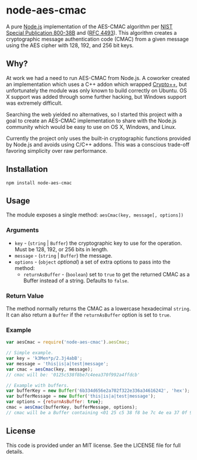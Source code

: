 node-aes-cmac
=============

A pure [Node.js](http://nodejs.org/) implementation of the AES-CMAC algorithm
per [NIST Special Publication 800-38B](http://csrc.nist.gov/publications/nistpubs/800-38B/SP_800-38B.pdf)
and ([RFC 4493](http://tools.ietf.org/html/rfc4493)).
This algorithm creates a cryptographic message authentication code (CMAC)
from a given message using the AES cipher with 128, 192, and 256 bit keys.


## Why?

At work we had a need to run AES-CMAC from Node.js.
A coworker created an implementation which uses a C++ addon which wrapped [Crypto++](http://www.cryptopp.com/),
but unfortunately the module was only known to build correctly on Ubuntu.
OS X support was added through some further hacking, but Windows support was extremely difficult.

Searching the web yielded no alternatives, so I started this project with a goal to
create an AES-CMAC implementation to share with the Node.js community which would be easy to use on
OS X, Windows, and Linux.

Currently the project only uses the built-in cryptographic functions provided by Node.js and avoids using C/C++ addons.
This was a conscious trade-off favoring simplicity over raw performance.


## Installation

    npm install node-aes-cmac


## Usage

The module exposes a single method: `aesCmac(key, message[, options])`

### Arguments

* `key` - (`string` | `Buffer`) the cryptographic key to use for the operation.
    Must be 128, 192, or 256 bits in length.
* `message` - (`string` | `Buffer`) the message.
* `options` - (`object` *optional*) a set of extra options to pass into the method:
    * `returnAsBuffer` - (`boolean`) set to `true` to get the returned CMAC as a Buffer
       instead of a string. Defaults to `false`.

### Return Value

The method normally returns the CMAC as a lowercase hexadecimal `string`.
It can also return a `Buffer` if the `returnAsBuffer` option is set to `true`.

### Example

```javascript
var aesCmac = require('node-aes-cmac').aesCmac;

// Simple example.
var key = 'k3Men*p/2.3j4abB';
var message = 'this|is|a|test|message';
var cmac = aesCmac(key, message);
// cmac will be: '0125c538f8be7c4eea370f992a4ffdcb'

// Example with buffers.
var bufferKey = new Buffer('6b334d656e2a702f322e336a34616242', 'hex');
var bufferMessage = new Buffer('this|is|a|test|message');
var options = {returnAsBuffer: true};
cmac = aesCmac(bufferKey, bufferMessage, options);
// cmac will be a Buffer containing <01 25 c5 38 f8 be 7c 4e ea 37 0f 99 2a 4f fd cb>
```


## License

This code is provided under an MIT license. See the LICENSE file for full details.
